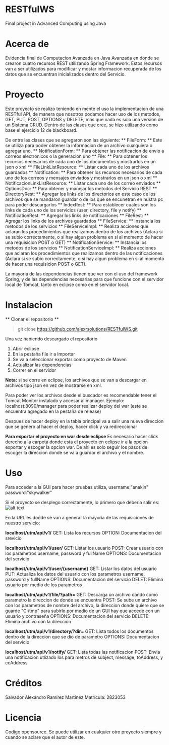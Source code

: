 # RESTfulWS
Final project in Advanced Computing using Java

# Acerca de
Evidencia final de Computacion Avanzada en Java Avanzada en donde se crearon cuatro recursos REST utilizando Spring Framework. Estos recursos van a ser utilizados para modificar y mostar informacion recuperada de los datos que se encuentran inicializados dentro del Servicio.

# Proyecto

Este proyecto se realizo teniendo en mente el uso la implementacion de una RESTful API,
de manera que nosotros podamos hacer uso de los metodos, GET, PUT, POST, OPTIONS y DELETE, mas que nada es solo una version de un Sistema CRUD. Dentro de las clases que cree, se hizo utilizando como base el ejercicio 12 de blackboard.

De entre las clases que se agregaron son las siguiente:
** FileForm: ** Este se utiliza para poder obtener la informacion de un archivo cualquiera o agregar uno.
** NotificationForm: ** Para obtener las notificacion de envio a correos electronicos o la generacion uno
** File: ** Para obtener los recursos necesarios de cada uno de los documentos y mostrarlos en un json o xml
** FileLinkListResource: ** Listar cada uno de los archivos guardados
** Notification: ** Para obtener los recursos necesarios de cada uno de los correos y mensajes enviados y mostrarlos en un json o xml
** NotificacionLinkListResource: ** Listar cada uno de los correo enviados
** OptionsDoc: ** Para obtener y manejar los metodos del Servicio REST
** DirectoryRest: ** Agregar los links de los directorios en este caso de los archivos que se mandaron guardar o de los que se encunetran en nustra pc para poder descargarlos
** IndexRest: ** Para establecer cuales son los links de cada uno de los servicios (user, directory, file y notify)
** NotificationRest: ** Agregar los links de notificaciones
** FileRest: ** Agregar los links de los archivos guardados
** FileService: ** Instancia los metodos de los servicios
** FileServiceImpl: ** Realiza acciones que aclaran los procedimientos que realizamos dentro de los archivos (Aclara si se subio correctamente, o si hay algun problema en si al momento de hacer una requisicion POST o GET)
** NotificationService: ** Instancia los metodos de los servicios
** NotificationServiceImpl: ** Realiza acciones que aclaran los procedimientos que realizamos dentro de las notificaciones (Aclara si se subio correctamente, o si hay algun problema en si al momento de hacer una requisicion POST o GET).

La mayoria de las dependencias tienen que ver con el uso del framework Spring, y de las dependencias necesarias para que funcione con el servidor local de Tomcat, tanto en eclipse como en el servidor local.

# Instalacion
** Clonar el repositorio **
> git clone https://github.com/alexrsolutions/RESTfulWS.git

Una vez habiendo descargado el repositorio
1. Abrir eclipse
2. En la pestaña file ir a Importar
3. Se va a seleccionar exportar como proyecto de Maven
4. Actualizar las dependencias
5. Correr en el servidor

**Nota:** si se corre en eclipse, los archivos que se van a descargar
en archivos tipo json en vez de mostrarse en xml.

Para poder ver los archivos desde el buscador es recomendable tener el 
Tomcat Monitor instalado y accesar al manager. Ejemplo: localhost:8090/manager
para poder realizar deploy del war (este se encuentra agregado en la pestaña de release)

Despues de hacer deploy en la tabla principal va a salir una nueva direccion que se genero
al hacer el deploy, hacer click y va redireccionar

**Para exportar el proyecto en war desde eclipse**
Es necesario hacer click derecho a la carpeta donde esta el proyecto en eclipse
ir a la opcion exportar y escoger la opcion war. De ahi es solo seguir los pasos de 
escoger la direccion donde se va a guardar el archivo y el nombre.

# Uso
Para acceder a la GUI para hacer pruebas utiliza, username:"anakin" password:"skywalker"

Si el proyecto se desplego correctamente, lo primero que deberia salir es:
![alt text](https://firebasestorage.googleapis.com/v0/b/computacion-en-java.appspot.com/o/Computacion%20en%20Java%2Flogin.jpg?alt=media&token=d63b1bce-4b99-4545-8d6f-f922bc96552b)

En la URL es donde se van a generar la mayoria de las requisiciones de nuestro servicio:

**localhost/utm/api/v1/**
GET: Lista los recursos
OPTION: Documentacion del srevicio


**localhost/utm/api/v1/user/**
GET: Listar los usuario
POST: Crear usuario con los parametros username, password y fullName
OPTIONS: Documentacion del servicio

**localhost/utm/api/v1/user/{username}**
GET: Listar los datos del usuario
PUT: Actualiza los datos del usuario con los parametros username, password y fullName
OPTIONS: Documentacion del servicio
DELET: Elimina usuario por medio de los parametros

**localhost/utm/api/v1/file/?path=**
GET: Descarga un archivo dando como parametro la direccion de donde se encuentra
POST: Se sube un archivo con los parametros de nombre del archivo, la direccion donde quiere que se guarde "C:/tmp" para subirlo por medio de un GUI hay que accede con un usuario y contraseña
OPTIONS: Documentacion del servicio
DELETE: Elimina archivo con la direccion

**localhost/utm/api/v1/directory/?dir=**
GET: Lista todos los documentos dentro de la direccion que se dio de parametro
OPTIONS: Documentacion del servicio

**localhost/utm/api/v1/notify/**
GET: Lista todas las notificacion
POST: Envia una notificacion utlizado los para metros de  subject, message, toAddress, y ccAddress

# Créditos
Salvador Alexandro Ramírez Martínez
Matrícula: 2823053
# Licencia
Codigo opensource. Se puede utilizar en cualquier otro proyecto siempre y cuando se aclare que el autor de este.